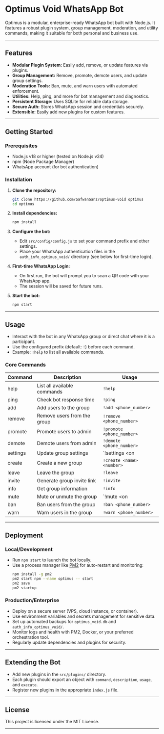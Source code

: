 # Optimus Void WhatsApp Bot

Optimus is a modular, enterprise-ready WhatsApp bot built with Node.js. It features a robust plugin system, group management, moderation, and utility commands, making it suitable for both personal and business use.

---

## Features

- **Modular Plugin System:** Easily add, remove, or update features via plugins.
- **Group Management:** Remove, promote, demote users, and update group settings.
- **Moderation Tools:** Ban, mute, and warn users with automated enforcement.
- **Utilities:** Help, ping, and more for bot management and diagnostics.
- **Persistent Storage:** Uses SQLite for reliable data storage.
- **Secure Auth:** Stores WhatsApp session and credentials securely.
- **Extensible:** Easily add new plugins for custom features.

---

## Getting Started

### Prerequisites
- Node.js v18 or higher (tested on Node.js v24)
- npm (Node Package Manager)
- WhatsApp account (for bot authentication)

### Installation

1. **Clone the repository:**
   ```sh
   git clone https://github.com/SafwanGanz/optimus-void optimus
   cd optimus
   ```

2. **Install dependencies:**
   ```sh
   npm install
   ```

3. **Configure the bot:**
   - Edit `src/config/config.js` to set your command prefix and other settings.
   - Place your WhatsApp authentication files in the `auth_info_optimus_void/` directory (see below for first-time login).

4. **First-time WhatsApp Login:**
   - On first run, the bot will prompt you to scan a QR code with your WhatsApp app.
   - The session will be saved for future runs.

5. **Start the bot:**
   ```sh
   npm start
   ```

---

## Usage

- Interact with the bot in any WhatsApp group or direct chat where it is a participant.
- Use the configured prefix (default: `!`) before each command.
- Example: `!help` to list all available commands.

### Core Commands

| Command      | Description                        | Usage                        |
|--------------|------------------------------------|------------------------------|
| help         | List all available commands        | `!help`                      |
| ping         | Check bot response time            | `!ping`                      |
| add          | Add users to the group             | `!add <phone_number>`        |
| remove       | Remove users from the group        | `!remove <phone_number>`     |
| promote      | Promote users to admin             | `!promote <phone_number>`    |
| demote       | Demote users from admin            | `!demote <phone_number>`     |
| settings     | Update group settings              | `!settings <type> <on|off>`  |
| create       | Create a new group                 | `!create <name> <number>`    |
| leave        | Leave the group                    | `!leave`                     |
| invite       | Generate group invite link         | `!invite`                    |
| info         | Get group information              | `!info`                      |
| mute         | Mute or unmute the group           | `!mute <on|off>`             |
| ban          | Ban users from the group           | `!ban <phone_number>`        |
| warn         | Warn users in the group            | `!warn <phone_number>`       |

---

## Deployment

### Local/Development
- Run `npm start` to launch the bot locally.
- Use a process manager like [PM2](https://pm2.keymetrics.io/) for auto-restart and monitoring:
  ```sh
  npm install -g pm2
  pm2 start npm --name optimus -- start
  pm2 save
  pm2 startup
  ```

### Production/Enterprise
- Deploy on a secure server (VPS, cloud instance, or container).
- Use environment variables and secrets management for sensitive data.
- Set up automated backups for `optimus_void.db` and `auth_info_optimus_void/`.
- Monitor logs and health with PM2, Docker, or your preferred orchestration tool.
- Regularly update dependencies and plugins for security.

---

## Extending the Bot

- Add new plugins in the `src/plugins/` directory.
- Each plugin should export an object with `command`, `description`, `usage`, and `execute`.
- Register new plugins in the appropriate `index.js` file.

---

## License

This project is licensed under the MIT License.

---
